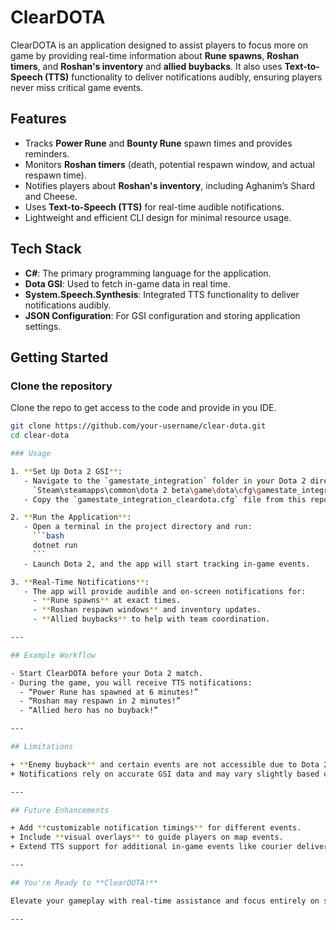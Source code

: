 # ClearDOTA
ClearDOTA is an application designed to assist players to focus more on game by providing real-time information about **Rune spawns**, **Roshan timers**, and **Roshan's inventory** and **allied buybacks**. It also uses **Text-to-Speech (TTS)** functionality to deliver notifications audibly, ensuring players never miss critical game events.

## Features
+ Tracks **Power Rune** and **Bounty Rune** spawn times and provides reminders.
+ Monitors **Roshan timers** (death, potential respawn window, and actual respawn time).
+ Notifies players about **Roshan's inventory**, including Aghanim’s Shard and Cheese.
+ Uses **Text-to-Speech (TTS)** for real-time audible notifications.
+ Lightweight and efficient CLI design for minimal resource usage.

## Tech Stack
+ **C#**: The primary programming language for the application.
+ **Dota GSI**: Used to fetch in-game data in real time.
+ **System.Speech.Synthesis**: Integrated TTS functionality to deliver notifications audibly.
+ **JSON Configuration**: For GSI configuration and storing application settings.

## Getting Started

### Clone the repository
Clone the repo to get access to the code and provide in you IDE.
```bash
git clone https://github.com/your-username/clear-dota.git
cd clear-dota

### Usage

1. **Set Up Dota 2 GSI**:
   - Navigate to the `gamestate_integration` folder in your Dota 2 directory:
     `Steam\steamapps\common\dota 2 beta\game\dota\cfg\gamestate_integration`.
   - Copy the `gamestate_integration_cleardota.cfg` file from this repository into the folder.

2. **Run the Application**:
   - Open a terminal in the project directory and run:
     ```bash
     dotnet run
     ```
   - Launch Dota 2, and the app will start tracking in-game events.

3. **Real-Time Notifications**:
   - The app will provide audible and on-screen notifications for:
     - **Rune spawns** at exact times.
     - **Roshan respawn windows** and inventory updates.
     - **Allied buybacks** to help with team coordination.

---

## Example Workflow

- Start ClearDOTA before your Dota 2 match.
- During the game, you will receive TTS notifications:
  - “Power Rune has spawned at 6 minutes!”
  - “Roshan may respawn in 2 minutes!”
  - “Allied hero has no buyback!”

---

## Limitations

+ **Enemy buyback** and certain events are not accessible due to Dota 2 GSI limitations.
+ Notifications rely on accurate GSI data and may vary slightly based on system performance.

---

## Future Enhancements

+ Add **customizable notification timings** for different events.
+ Include **visual overlays** to guide players on map events.
+ Extend TTS support for additional in-game events like courier deliveries and item purchases.

---

## You're Ready to **ClearDOTA!**

Elevate your gameplay with real-time assistance and focus entirely on strategy. For feedback or contributions, feel free to open an issue or submit a pull request on the repository.

---
